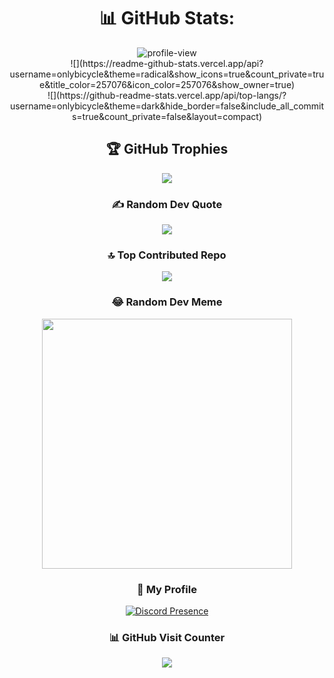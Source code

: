 <div align="center">
  
# 📊 GitHub Stats:
<div align="center">
  <img alt="profile-view" src="./profile-3d-contrib/profile-night-view.svg"/>
</div>
![](https://readme-github-stats.vercel.app/api?username=onlybicycle&theme=radical&show_icons=true&count_private=true&title_color=257076&icon_color=257076&show_owner=true)<br/>
![](https://github-readme-stats.vercel.app/api/top-langs/?username=onlybicycle&theme=dark&hide_border=false&include_all_commits=true&count_private=false&layout=compact)

## 🏆 GitHub Trophies
![](https://github-profile-trophy.vercel.app/?username=onlybicycle&theme=discord&no-frame=false&no-bg=true&margin-w=4)

### ✍️ Random Dev Quote
![](https://quotes-github-readme.vercel.app/api?type=horizontal&theme=radical)

### 🔝 Top Contributed Repo
![](https://github-contributor-stats.vercel.app/api?username=onlybicycle&limit=5&theme=dark&combine_all_yearly_contributions=true)

### 😂 Random Dev Meme
<img src='https://randommeme-five.vercel.app/' style="height: 400px;"/>

### :gem: My Profile
[![Discord Presence](https://lanyard.cnrad.dev/api/342738940920594442)](https://discord.com/users/342738940920594442)
<!-- <img src='https://discord.c99.nl/widget/theme-3/342738940920594442.png'/> -->

### 📊 GitHub Visit Counter
  <img src="https://profile-counter.glitch.me/BicycleU/count.svg?"  />
</div>

